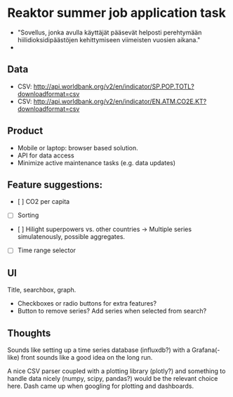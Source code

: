 # Reaktor summer job application task

* "Sovellus, jonka avulla käyttäjät pääsevät helposti perehtymään hiilidioksidipäästöjen kehittymiseen viimeisten vuosien aikana."
* 

## Data 

* CSV: http://api.worldbank.org/v2/en/indicator/SP.POP.TOTL?downloadformat=csv 
* CSV: http://api.worldbank.org/v2/en/indicator/EN.ATM.CO2E.KT?downloadformat=csv

## Product

* Mobile or laptop: browser based solution. 
* API for data access 
* Minimize active maintenance tasks (e.g. data updates)

## Feature suggestions: 

- [ ] CO2 per capita
- [ ] Sorting 
- [ ] Hilight superpowers vs. other countries 
-> Multiple series simulatenously, possible aggregates. 

- [ ] Time range selector 

## UI

Title, searchbox, graph. 

* Checkboxes or radio buttons for extra features? 
* Button to remove series? Add series when selected from search? 

## Thoughts

Sounds like setting up a time series database (influxdb?) with a Grafana(-like) front sounds like a good idea on the long run.
 
A nice CSV parser coupled with a plotting library (plotly?) and something to handle data nicely (numpy, scipy, pandas?) would be the relevant choice here. Dash came up when googling for plotting and dashboards. 
